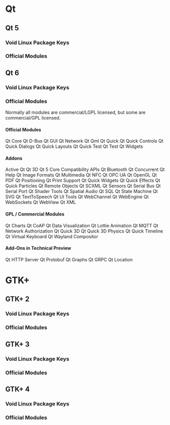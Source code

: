 # Qt
## Qt 5
### Void Linux Package Keys
### Official Modules
## Qt 6
### Void Linux Package Keys
### Official Modules

Normally all modules are commercial/LGPL licensed, but some are commercial/GPL licensed.
#### Official Modules
Qt Core
Qt D-Bus
Qt GUI
Qt Network
Qt Qml
Qt Quick
Qt Quick Controls
Qt Quick Dialogs
Qt Quick Layouts
Qt Quick Test
Qt Test
Qt Widgets
#### Addons
Active Qt
Qt 3D
Qt 5 Core Compatibility APIs
Qt Bluetooth
Qt Concurrent
Qt Help
Qt Image Formats
Qt Multimedia
Qt NFC
Qt OPC UA
Qt OpenGL
Qt PDF
Qt Positioning
Qt Print Support
Qt Quick Widgets
Qt Quick Effects
Qt Quick Particles
Qt Remote Objects
Qt SCXML
Qt Sensors
Qt Serial Bus
Qt Serial Port
Qt Shader Tools
Qt Spatial Audio
Qt SQL
Qt State Machine
Qt SVG
Qt TextToSpeech
Qt UI Tools
Qt WebChannel
Qt WebEngine
Qt WebSockets
Qt WebView
Qt XML
#### GPL / Commercial Modules
Qt Charts
Qt CoAP
Qt Data Visualization
Qt Lottie Animation
Qt MQTT
Qt Network Authorization
Qt Quick 3D
Qt Quick 3D Physics
Qt Quick Timeline
Qt Virtual Keyboard
Qt Wayland Compositor
#### Add-Ons in Technical Preview
Qt HTTP Server
Qt Protobuf
Qt Graphs
Qt GRPC
Qt Location
# GTK+
## GTK+ 2
### Void Linux Package Keys
### Official Modules
## GTK+ 3
### Void Linux Package Keys
### Official Modules
## GTK+ 4
### Void Linux Package Keys
### Official Modules